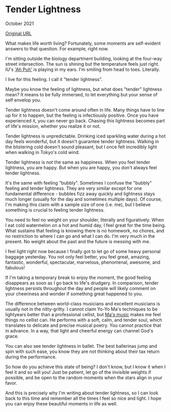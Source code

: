 # Tender Lightness

October 2021

[Original URL](https://world.hey.com/michaelhe/tender-lightness-e0b9aa51)


What makes life worth living? Fortunately, some moments are self-evident answers to that question. For example, right now.

I'm sitting outside the biology department building, looking at the four-way street intersection. The sun is shining but the temperature feels just right. IU's ['Ah Puh'](https://www.youtube.com/watch?v=7n9D8ZeOQv0) is playing in my ears. I'm smiling from head to toes. Literally.

I live for this feeling. I call it "tender lightness".

Maybe you know the feeling of lightness, but what does "tender" lightness mean? It means to be fully immersed, to let everything but your sense of self envelop you.

Tender lightness doesn't come around often in life. Many things have to line up for it to happen, but the feeling is infectiously positive. Once you have experienced it, you can never go back. Chasing this lightness becomes part of life's mission, whether you realize it or not.

Tender lightness is unpredictable. Drinking iced sparkling water during a hot day feels wonderful, but it doesn't guarantee tender lightness. Walking in the blistering cold doesn't sound pleasant, but I once felt incredibly light when walking in Tokyo's cold wind.

Tender lightness is not the same as happiness. When you feel tender lightness, you are happy. But when you are happy, you don't always feel tender lightness.

It's the same with feeling "bubbly". Sometimes I confuse the "bubbly" feeling and tender lightness. They are very similar except for one fundamental difference - bubbles fizz away quickly and lightness stays much longer (usually for the day and sometimes multiple days). Of course, I'm making this claim with a sample size of one (i.e. me), but I believe something is crucial to feeling tender lightness.

You need to feel no weight on your shoulder, literally and figuratively. When I eat cold watermelon on a hot and humid day, I feel great for the time being. What sustains that feeling is knowing there is no homework, no chores, and no restriction to where I can go and what I can do. I'm very much in the present. No weight about the past and the future is messing with me.

I feel light right now because I finally got to let go of some heavy personal baggage yesterday. You not only feel better, you feel great, amazing, fantastic, wonderful, spectacular, marvelous, phenomenal, awesome, and fabulous!

If I'm taking a temporary break to enjoy the moment, the good feeling disappears as soon as I go back to life's drudgery. In comparison, tender lightness persists throughout the day and people will likely comment on your cheeriness and wonder if something great happened to you.

The difference between world-class musicians and excellent musicians is usually not in the nitty-gritty. I cannot claim Yo-Yo Ma's techniques to be lightyears better than a professional cellist, but [Ma's music](https://www.youtube.com/watch?v=1prweT95Mo0) makes me feel things no cellist can. He performs with a soft, calm, and tender soul, which translates to delicate and precise musical poetry. You cannot practice that in advance. In a way, that light and cheerful energy can channel God's grace.

You can also see tender lightness in ballet. The best ballerinas jump and spin with such ease, you know they are not thinking about their tax return during the performance.

So how do you achieve this state of being? I don't know, but I know it when I feel it and so will you! Just be patient, let go of the invisible weights if possible, and be open to the random moments when the stars align in your favor.

And this is precisely why I'm writing about tender lightness, so I can look back to this time and remember all the times I feel so nice and light. I hope you can enjoy these beautiful moments in life as well.